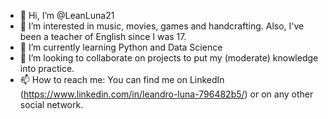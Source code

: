 - 👋 Hi, I’m @LeanLuna21
- 👀 I’m interested in music, movies, games and handcrafting. Also, I've been a teacher of English since I was 17.
- 🌱 I’m currently learning Python and Data Science
- 💞️ I’m looking to collaborate on projects to put my (moderate) knowledge into practice.
- 📫 How to reach me: You can find me on LinkedIn (https://www.linkedin.com/in/leandro-luna-796482b5/) or on any other social network.

<!---
LeanLuna21/LeanLuna21 is a ✨ special ✨ repository because its `README.md` (this file) appears on your GitHub profile.
You can click the Preview link to take a look at your changes.
--->
